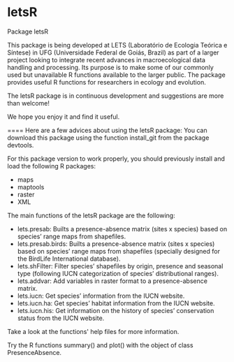 ﻿letsR
=====

Package letsR

This package is being developed at LETS (Laboratório de Ecologia Teórica e Síntese) in UFG (Universidade Federal de Goiás, Brazil) as part of a larger project looking to integrate recent advances in macroecological data handling and processing. Its purpose is to make some of our commonly used but unavailable R functions available to the larger public. The package provides useful R functions for researchers in ecology and evolution.

The letsR package is in continuous development and suggestions are more than welcome!

We hope you enjoy it and find it useful.

====
Here are a few advices about using the letsR package:
You can download this package using the function install_git from the package devtools.

For this package version to work properly, you should previously install and load the following R packages:
- maps 
- maptools 
- raster 
- XML

The main functions of the letsR package are the following:
- lets.presab: Builts a presence-absence matrix (sites x species) based on species’ range maps from shapefiles.
- lets.presab.birds: Builts a presence-absence matrix (sites x species) based on species’ range maps from shapefiles (specially designed for the BirdLife International database).
- lets.shFilter: Filter species’ shapefiles by origin, presence and seasonal type (following IUCN categorization of species’ distributional ranges).
- lets.addvar: Add variables in raster format to a presence-absence matrix.
- lets.iucn: Get species’ information from the IUCN website.
- lets.iucn.ha: Get species’ habitat information from the IUCN website.
- lets.iucn.his: Get information on the history of species’ conservation status from the IUCN website.

Take a look at the functions' help files for more information.

Try the R functions summary() and plot() with the object of class PresenceAbsence.
